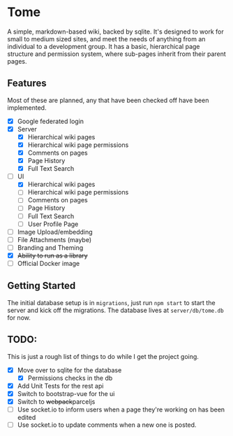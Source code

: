# Tome

A simple, markdown-based wiki, backed by sqlite. It's designed to work for small to medium sized sites, and meet the
needs of anything from an individual to a development group. It has a basic, hierarchical page structure and permission
system, where sub-pages inherit from their parent pages.

## Features

Most of these are planned, any that have been checked off have been implemented.

* [X] Google federated login
* [X] Server
    * [X] Hierarchical wiki pages
    * [X] Hierarchical wiki page permissions
    * [X] Comments on pages
    * [X] Page History
    * [X] Full Text Search
* [ ] UI
    * [X] Hierarchical wiki pages
    * [ ] Hierarchical wiki page permissions
    * [ ] Comments on pages
    * [ ] Page History
    * [ ] Full Text Search
    * [ ] User Profile Page
* [ ] Image Upload/embedding
* [ ] File Attachments (maybe)
* [ ] Branding and Theming
* [X] ~~Ability to run as a library~~
* [ ] Official Docker image

## Getting Started

The initial database setup is in `migrations`, just run `npm start` to start the
server and kick off the migrations. The database lives at `server/db/tome.db`
for now.

## TODO:

This is just a rough list of things to do while I get the project going.

* [X] Move over to sqlite for the database
    * [X] Permissions checks in the db
* [X] Add Unit Tests for the rest api
* [X] Switch to bootstrap-vue for the ui
* [X] Switch to ~~webpack~~parceljs
* [ ] Use socket.io to inform users when a page they're working on has been edited
* [ ] Use socket.io to update comments when a new one is posted.

